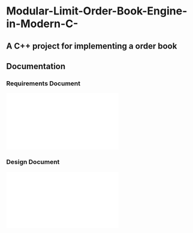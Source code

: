 # Modular-Limit-Order-Book-Engine-in-Modern-C-
A C++ project for implementing a order book
---
## Documentation

### Requirements Document
![Requiremnts](doc/requiremnts.mb)

### Design Document

![Design](doc/design.md)

